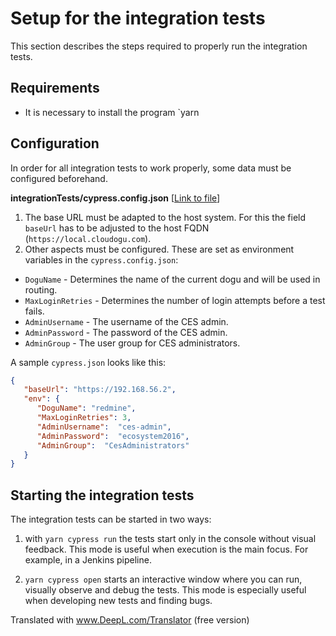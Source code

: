 # Setup for the integration tests

This section describes the steps required to properly run the integration tests.

## Requirements

* It is necessary to install the program `yarn

## Configuration

In order for all integration tests to work properly, some data must be configured beforehand.

**integrationTests/cypress.config.json** [[Link to file](../../integrationTests/cypress.config.js)]

1) The base URL must be adapted to the host system.
   For this the field `baseUrl` has to be adjusted to the host FQDN (`https://local.cloudogu.com`).
2) Other aspects must be configured.
   These are set as environment variables in the `cypress.config.json`:
- `DoguName` - Determines the name of the current dogu and will be used in routing.
- `MaxLoginRetries` - Determines the number of login attempts before a test fails.
- `AdminUsername` - The username of the CES admin.
- `AdminPassword` - The password of the CES admin.
- `AdminGroup` - The user group for CES administrators.

A sample `cypress.json` looks like this:
```json
{
   "baseUrl": "https://192.168.56.2",
   "env": {
      "DoguName": "redmine",
      "MaxLoginRetries": 3,
      "AdminUsername":  "ces-admin",
      "AdminPassword":  "ecosystem2016",
      "AdminGroup":  "CesAdministrators"
   }
}
```

## Starting the integration tests

The integration tests can be started in two ways:

1. with `yarn cypress run` the tests start only in the console without visual feedback.
   This mode is useful when execution is the main focus.
   For example, in a Jenkins pipeline.

1. `yarn cypress open` starts an interactive window where you can run, visually observe and debug the tests.
   This mode is especially useful when developing new tests and finding bugs.

Translated with www.DeepL.com/Translator (free version)
